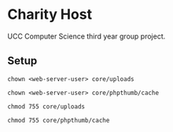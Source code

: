 Charity Host
============

UCC Computer Science third year group project.

Setup
------------
`chown <web-server-user> core/uploads`

`chown <web-server-user> core/phpthumb/cache`

`chmod 755 core/uploads`

`chmod 755 core/phpthumb/cache`